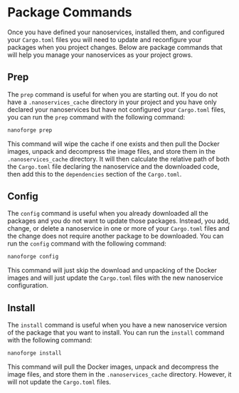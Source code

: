 # Package Commands

Once you have defined your nanoservices, installed them, and configured your `Cargo.toml` files you
will need to update and reconfigure your packages when you project changes. Below are package
commands that will help you manage your nanoservices as your project grows.

## Prep

The `prep` command is useful for when you are starting out. If you do not have a `.nanoservices_cache`
directory in your project and you have only declared your nanoservices but have not configured your
`Cargo.toml` files, you can run the `prep` command with the following command:

```bash
nanoforge prep
```

This command will wipe the cache if one exists and then pull the Docker images, unpack and decompress
the image files, and store them in the `.nanoservices_cache` directory. It will then calculate the
relative path of both the `Cargo.toml` file declaring the nanoservice and the downloaded code, then
add this to the `dependencies` section of the `Cargo.toml`.

## Config

The `config` command is useful when you already downloaded all the packages and you do not want to update
those packages. Instead, you add, change, or delete a nanoservice in one or more of your `Cargo.toml`
files and the change does not require another package to be downloaded. You can run the `config`
command with the following command:

```bash
nanoforge config
```

This command will just skip the download and unpacking of the Docker images and will just update the
`Cargo.toml` files with the new nanoservice configuration.

## Install

The `install` command is useful when you have a new nanoservice version of the package that you want to
install. You can run the `install` command with the following command:

```bash
nanoforge install
```

This command will pull the Docker images, unpack and decompress the image files, and store them in the
`.nanoservices_cache` directory. However, it will not update the `Cargo.toml` files.